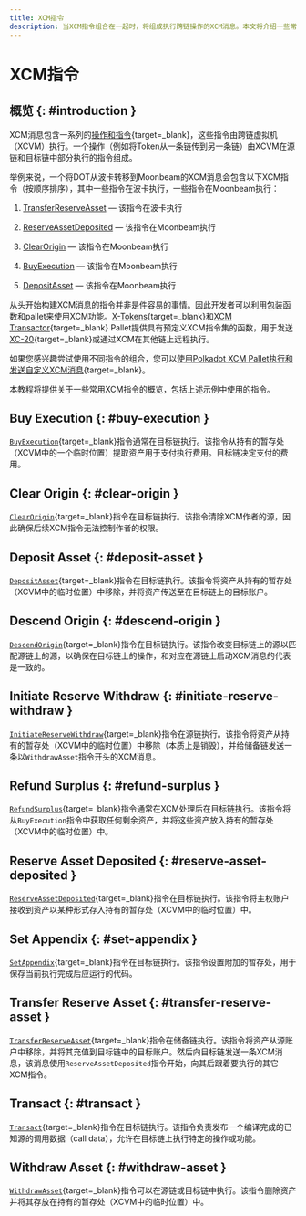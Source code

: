 ```yaml
---
title: XCM指令
description: 当XCM指令组合在一起时，将组成执行跨链操作的XCM消息。本文将介绍一些常用指令。
---
```


# XCM指令

## 概览 {: #introduction }

XCM消息包含一系列的[操作和指令](https://github.com/paritytech/xcm-format#5-the-xcvm-instruction-set){target=\_blank}，这些指令由跨链虚拟机（XCVM）执行。一个操作（例如将Token从一条链传到另一条链）由XCVM在源链和目标链中部分执行的指令组成。

举例来说，一个将DOT从波卡转移到Moonbeam的XCM消息会包含以下XCM指令（按顺序排序），其中一些指令在波卡执行，一些指令在Moonbeam执行：

 1. [TransferReserveAsset](#transfer-reserve-asset) — 该指令在波卡执行

 2. [ReserveAssetDeposited](#reserve-asset-deposited) — 该指令在Moonbeam执行

 3. [ClearOrigin](#clear-origin) — 该指令在Moonbeam执行

 4. [BuyExecution](#buy-execution) — 该指令在Moonbeam执行

  5. [DepositAsset](#deposit-asset) — 该指令在Moonbeam执行

从头开始构建XCM消息的指令并非是件容易的事情。因此开发者可以利用包装函数和pallet来使用XCM功能。[X-Tokens](/builders/interoperability/xcm/xc20/send-xc20s/xtokens-pallet/){target=\_blank}和[XCM Transactor](/builders/interoperability/xcm/remote-execution/substrate-calls/xcm-transactor-pallet/){target=\_blank} Pallet提供具有预定义XCM指令集的函数，用于发送[XC-20](/builders/interoperability/xcm/xc20/overview/){target=\_blank}或通过XCM在其他链上远程执行。

如果您感兴趣尝试使用不同指令的组合，您可以[使用Polkadot XCM Pallet执行和发送自定义XCM消息](/builders/interoperability/xcm/send-execute-xcm){target=\_blank}。

本教程将提供关于一些常用XCM指令的概览，包括上述示例中使用的指令。

## Buy Execution {: #buy-execution }

[`BuyExecution`](https://github.com/paritytech/xcm-format#buyexecution){target=\_blank}指令通常在目标链执行。该指令从持有的暂存处（XCVM中的一个临时位置）提取资产用于支付执行费用。目标链决定支付的费用。

## Clear Origin {: #clear-origin }

[`ClearOrigin`](https://github.com/paritytech/xcm-format#clearorigin){target=\_blank}指令在目标链执行。该指令清除XCM作者的源，因此确保后续XCM指令无法控制作者的权限。

## Deposit Asset {: #deposit-asset }

[`DepositAsset`](https://github.com/paritytech/xcm-format#depositasset){target=\_blank}指令在目标链执行。该指令将资产从持有的暂存处（XCVM中的临时位置）中移除，并将资产传送至在目标链上的目标账户。

## Descend Origin {: #descend-origin }

[`DescendOrigin`](https://github.com/paritytech/xcm-format#descendorigin){target=\_blank}指令在目标链执行。该指令改变目标链上的源以匹配源链上的源，以确保在目标链上的操作，和对应在源链上启动XCM消息的代表是一致的。

## Initiate Reserve Withdraw {: #initiate-reserve-withdraw }

[`InitiateReserveWithdraw`](https://github.com/paritytech/xcm-format#initiatereservewithdraw){target=\_blank}指令在源链执行。该指令将资产从持有的暂存处（XCVM中的临时位置）中移除（本质上是销毁），并给储备链发送一条以`WithdrawAsset`指令开头的XCM消息。

## Refund Surplus {: #refund-surplus }

[`RefundSurplus`](https://github.com/paritytech/xcm-format#refundsurplus){target=\_blank}指令通常在XCM处理后在目标链执行。该指令将从`BuyExecution`指令中获取任何剩余资产，并将这些资产放入持有的暂存处（XCVM中的临时位置）中。

## Reserve Asset Deposited {: #reserve-asset-deposited }

[`ReserveAssetDeposited`](https://github.com/paritytech/xcm-format#reserveassetdeposited-){target=\_blank}指令在目标链执行。该指令将主权账户接收到资产以某种形式存入持有的暂存处（XCVM中的临时位置）中。

## Set Appendix {: #set-appendix }

[`SetAppendix`](https://github.com/paritytech/xcm-format#setappendix){target=\_blank}指令在目标链执行。该指令设置附加的暂存处，用于保存当前执行完成后应运行的代码。

## Transfer Reserve Asset {: #transfer-reserve-asset }

[`TransferReserveAsset`](https://github.com/paritytech/xcm-format#transferreserveasset){target=\_blank}指令在储备链执行。该指令将资产从源账户中移除，并将其充值到目标链中的目标账户。然后向目标链发送一条XCM消息，该消息使用`ReserveAssetDeposited`指令开始，向其后跟着要执行的其它XCM指令。

## Transact {: #transact }

[`Transact`](https://github.com/paritytech/xcm-format#transact){target=\_blank}指令在目标链执行。该指令负责发布一个编译完成的已知源的调用数据（call data），允许在目标链上执行特定的操作或功能。

## Withdraw Asset {: #withdraw-asset }

[`WithdrawAsset`](https://github.com/paritytech/xcm-format#withdrawasset){target=\_blank}指令可以在源链或目标链中执行。该指令删除资产并将其存放在持有的暂存处（XCVM中的临时位置）中。
